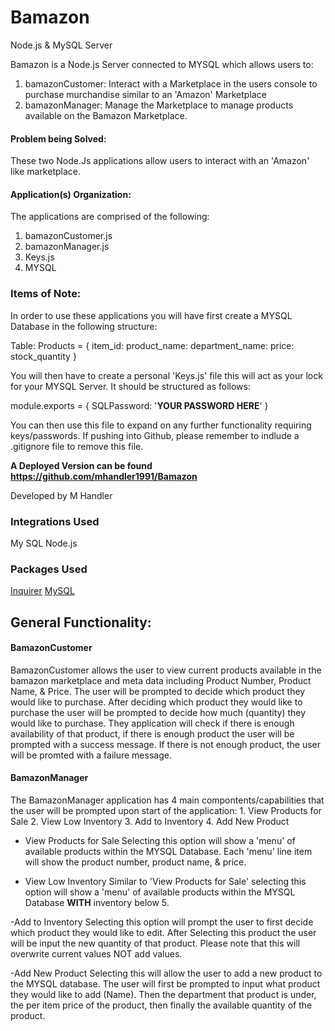 # Bamazon

Node.js &amp; MySQL Server 

Bamazon is a Node.js Server connected to MYSQL which allows users to:
1. bamazonCustomer: Interact with a Marketplace in the users console to purchase murchandise similar to an 'Amazon' Marketplace
2. bamazonManager: Manage the Marketplace to manage products available on the Bamazon Marketplace. 

#### Problem being Solved:
These two Node.Js applications allow users to interact with an 'Amazon' like marketplace.

#### Application(s) Organization:
The applications are comprised of the following:
1. bamazonCustomer.js
2. bamazonManager.js
3. Keys.js
4. MYSQL


### Items of Note:

In order to use these applications you will have first create a MYSQL Database in the following structure: 

Table: Products = {
    item_id:
    product_name:
    department_name:
    price:
    stock_quantity
}

You will then have to create a personal 'Keys.js' file this will act as your lock for your MYSQL Server. It should be structured as follows:

module.exports = {
    SQLPassword: '**YOUR PASSWORD HERE**'
}

You can then use this file to expand on any further functionality requiring keys/passwords. If pushing into Github, please remember to indlude a .gitignore file to remove this file. 

**A Deployed Version can be found https://github.com/mhandler1991/Bamazon**

Developed by M Handler

### Integrations Used
My SQL
Node.js

### Packages Used
[Inquirer](https://www.npmjs.com/package/inquirer)
[MySQL](https://www.npmjs.com/package/mysql)

## General Functionality:

#### BamazonCustomer
BamazonCustomer allows the user to view current products available in the bamazon marketplace and meta data including Product Number, Product Name, & Price. The user will be prompted to decide which product they would like to purchase. After deciding which product they would like to purchase the user will be prompted to decide how much (quantity) they would like to purchase. They application will check if there is enough availability of that product, if there is enough product the user will be prompted with a success message. If there is not enough product, the user will be promted with a failure message.

#### BamazonManager
The BamazonManager application has 4 main compontents/capabilities that the user will be prompted upon start of the application:
    1. View Products for Sale
    2. View Low Inventory
    3. Add to Inventory
    4. Add New Product


- View Products for Sale
Selecting this option will show a 'menu' of available products within the MYSQL Database. Each 'menu' line item will show the product number, product name, & price.

- View Low Inventory
Similar to 'View Products for Sale' selecting this option will show a 'menu' of available products within the MYSQL Database **WITH** inventory below 5.

-Add to Inventory
Selecting this option will prompt the user to first decide which product they would like to edit. After Selecting this product the user will be input the new quantity of that product. Please note that this will overwrite current values NOT add values.

-Add New Product
Selecting this will allow the user to add a new product to the MYSQL database. The user will first be prompted to input what product they would like to add (Name). Then the department that product is under, the per item price of the product, then finally the available quantity of the product. 